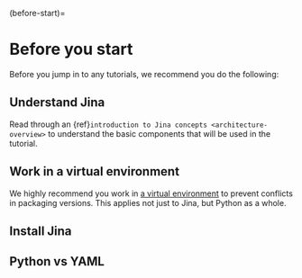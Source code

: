 (before-start)=
# Before you start

Before you jump in to any tutorials, we recommend you do the following:

## Understand Jina

Read through an {ref}`introduction to Jina concepts <architecture-overview>` to understand the basic components that will be used in the tutorial.

## Work in a virtual environment

We highly recommend you work in [a virtual environment](https://realpython.com/python-virtual-environments-a-primer/) to prevent conflicts in packaging versions. This applies not just to Jina, but Python as a whole.

## Install Jina

## Python vs YAML
